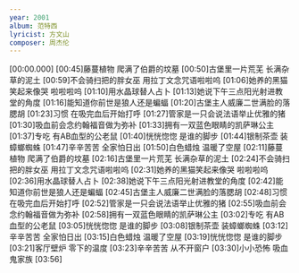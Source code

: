 ```yaml
---
year: 2001
album: 范特西
lyricist: 方文山
composer: 周杰伦
---
```

[00:00.000]
[00:45]藤蔓植物 爬满了伯爵的坟墓
[00:50]古堡里一片荒芜 长满杂草的泥土
[00:59]不会骑扫把的胖女巫 用拉丁文念咒语啦啦呜
[01:06]她养的黑猫笑起来像哭 啦啦啦呜
[01:10]用水晶球替人占卜
[01:13]她说下午三点阳光射进教堂的角度
[01:16]能知道你前世是狼人还是蝙蝠
[01:20]古堡主人威廉二世满脸的落腮胡
[01:23]习惯 在吸完血后开始打呼
[01:27]管家是一只会说法语举止优雅的猪
[01:30]吸血前会念约翰福音做为弥补
[01:33]拥有一双蓝色眼睛的凯萨琳公主
[01:37]专吃 有AB血型的公老鼠
[01:40]恍恍惚惚 是谁的脚步
[01:44]银制茶壶 装蟑螂蜘蛛
[01:47]辛辛苦苦 全家怕日出
[01:50]白色蜡烛 温暖了空屋
[02:11]藤蔓植物 爬满了伯爵的坟墓
[02:16]古堡里一片荒芜 长满杂草的泥土
[02:24]不会骑扫把的胖女巫 用拉丁文念咒语啦啦呜
[02:31]她养的黑猫笑起来像哭 啦啦啦呜
[02:36]用水晶球替人占卜
[02:38]她说下午三点阳光射进教堂的角度
[02:42]能知道你前世是狼人还是蝙蝠
[02:45]古堡主人威廉二世满脸的落腮胡
[02:48]习惯 在吸完血后开始打呼
[02:52]管家是一只会说法语举止优雅的猪
[02:55]吸血前会念约翰福音做为弥补
[02:58]拥有一双蓝色眼睛的凯萨琳公主
[03:02]专吃 有AB血型的公老鼠
[03:05]恍恍惚惚 是谁的脚步
[03:08]银制茶壶 装蟑螂蜘蛛
[03:12]辛辛苦苦 全家怕日出
[03:15]白色蜡烛 温暖了空屋
[03:19]恍恍惚惚 是谁的脚步
[03:21]客厅壁炉 零下的温度
[03:23]辛辛苦苦 从不开窗户
[03:30]小小恐怖 吸血鬼家族
[03:56]
